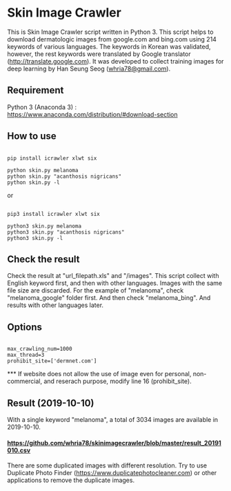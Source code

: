# Skin Image Crawler

This is Skin Image Crawler script written in Python 3.
This script helps to download dermatologic images from google.com and bing.com using 214 keywords of various languages. The keywords in Korean was validated, however, the rest keywords were translated by Google translator (http://translate.google.com). 
It was developed to collect training images for deep learning by Han Seung Seog (whria78@gmail.com).

## Requirement

Python 3 (Anaconda 3) : https://www.anaconda.com/distribution/#download-section


## How to use

<pre><code>
pip install icrawler xlwt six

python skin.py melanoma
python skin.py "acanthosis nigricans"
python skin.py -l
</code></pre>

or

<pre><code>
pip3 install icrawler xlwt six

python3 skin.py melanoma
python3 skin.py "acanthosis nigricans"
python3 skin.py -l
</code></pre>

## Check the result
Check the result at "url_filepath.xls" and "/images".
This script collect with English keyword first, and then with other languages. Images with the same file size are discarded.
For the example of "melanoma", check "melanoma_google" folder first. And then check "melanoma_bing". And results with other languages later. 


## Options
<pre><code>
max_crawling_num=1000
max_thread=3
prohibit_site=['dermnet.com'] 
</code></pre>

*** If website does not allow the use of image even for personal, non-commercial, and reserach purpose, modify line 16 (prohibit_site).


## Result (2019-10-10)

With a single keyword "melanoma", a total of 3034 images are available in 2019-10-10. 
#### https://github.com/whria78/skinimagecrawler/blob/master/result_20191010.csv

There are some duplicated images with different resolution. Try to use Duplicate Photo Finder (https://www.duplicatephotocleaner.com) or other applications to remove the duplicate images.
